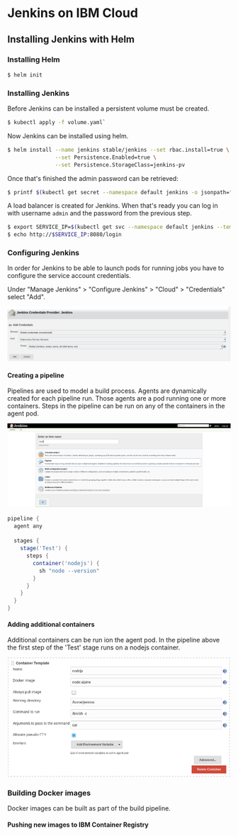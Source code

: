 # Jenkins on IBM Cloud

## Installing Jenkins with Helm

### Installing Helm
```bash
$ helm init
```

### Installing Jenkins

Before Jenkins can be installed a persistent volume must be created.

```bash
$ kubectl apply -f volume.yaml`
```

Now Jenkins can be installed using helm.

```bash
$ helm install --name jenkins stable/jenkins --set rbac.install=true \
               --set Persistence.Enabled=true \
               --set Persistence.StorageClass=jenkins-pv
```

Once that's finished the admin password can be retrieved:

```bash
$ printf $(kubectl get secret --namespace default jenkins -o jsonpath="{.data.jenkins-admin-password}" | base64 --decode);echo
```

A load balancer is created for Jenkins. When that's ready you can log in with
username `admin` and the password from the previous step.

```bash
$ export SERVICE_IP=$(kubectl get svc --namespace default jenkins --template "{{ range (index .status.loadBalancer.ingress 0) }}{{ . }}{{ end }}")
$ echo http://$SERVICE_IP:8080/login

```

### Configuring Jenkins

In order for Jenkins to be able to launch pods for running jobs you have
to configure the service account credentials.

Under "Manage Jenkins" > "Configure Jenkins" > "Cloud" > "Credentials"
select "Add".

![New credentials](images/credentials.png?raw=true)


#### Creating a pipeline

Pipelines are used to model a build process. Agents are dynamically created
for each pipeline run. Those agents are a pod running one or more containers.
Steps in the pipeline can be run on any of the containers in the agent pod.

![Pipeline](images/new_pipeline.png?raw=true)

```groovy
pipeline {
  agent any

  stages {
    stage('Test') {
      steps {
        container('nodejs') {
          sh "node --version"
        }
      }
    }
  }
}
```


#### Adding additional containers

Additional containers can be run ion the agent pod. In the pipeline above
the first step of the 'Test' stage runs on a nodejs container.

![Additional container](images/new_container.png?raw=true)

### Building Docker images
Docker images can be built as part of the build pipeline.

#### Pushing new images to IBM Container Registry

